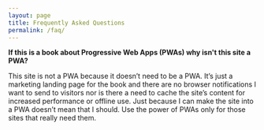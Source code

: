 ```yaml
---
layout: page
title: Frequently Asked Questions
permalink: /faq/
---
```


**If this is a book about Progressive Web Apps (PWAs) why isn't this site a PWA?**

This site is not a PWA because it doesn’t need to be a PWA. It’s just a marketing landing page for the book and there are no browser notifications I want to send to visitors nor is there a need to cache the site’s content for increased performance or offline use. Just because I can make the site into a PWA doesn’t mean that I should. Use the power of PWAs only for those sites that really need them.